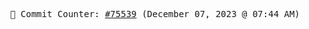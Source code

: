 <p align="center">
    <samp>
        📮 Commit Counter: <a href="https://github.com/Javascript-void0/Javascript-void0/commits/main">#75539</a> (December 07, 2023 @ 07:44 AM)
    </samp>
</p>